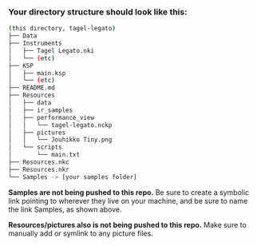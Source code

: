 <!--
A little tutorial on markdown. It's kind of like HTML. For example, it uses
  the same comment deliminators.
-->

<!-- Just like HTML, it works for one line or multiple. -->

<!-- 
From here down is a header. Note that has before the sentence -- that means it's
  the biggest header, Header 1, or H1. One has is essentially like <h1></h1>. 
  Two hashes is H2, one step smaller, on down to Header 6.

This is a great super quick tutorial on markdown:
https://www.markdowntutorial.com
-->


### Your directory structure should look like this:  

```bash
(this directory, tagel-legato)  
├── Data  
├── Instruments  
│   ├── Tagel Legato.nki  
│   └── (etc)  
├── KSP  
│   ├── main.ksp  
│   └── (etc)  
├── README.md  
├── Resources  
│   ├── data  
│   ├── ir_samples  
│   ├── performance_view  
│   │   └── tagel-legato.nckp  
│   ├── pictures  
│   │   └── Jouhikko Tiny.png  
│   └── scripts  
│       └── main.txt  
├── Resources.nkc  
├── Resources.nkr  
└── Samples -> [your samples folder]  
 ``` 

**Samples are not being pushed to this repo.** Be sure to create a symbolic link pointing to wherever they live on your machine, and be sure to name the link Samples, as shown above.  

**Resources/pictures also is not being pushed to this repo.** Make sure to manually add or symlink to any picture files.  
